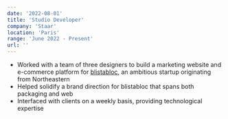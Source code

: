 ```yaml
---
date: '2022-08-01'
title: 'Studio Developer'
company: 'Staar'
location: 'Paris'
range: 'June 2022 - Present'
url: ''
---
```


- Worked with a team of three designers to build a marketing website and e-commerce platform for [blistabloc](https://blistabloc.com), an ambitious startup originating from Northeastern
- Helped solidify a brand direction for blistabloc that spans both packaging and web
- Interfaced with clients on a weekly basis, providing technological expertise

